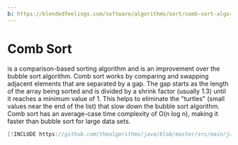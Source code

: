 ```yaml
---
b: https://blendedfeelings.com/software/algorithms/sort/comb-sort-algorithm.md
---
```


# Comb Sort
is a comparison-based sorting algorithm and is an improvement over the bubble sort algorithm. Comb sort works by comparing and swapping adjacent elements that are separated by a gap. The gap starts as the length of the array being sorted and is divided by a shrink factor (usually 1.3) until it reaches a minimum value of 1. This helps to eliminate the "turtles" (small values near the end of the list) that slow down the bubble sort algorithm. Comb sort has an average-case time complexity of O(n log n), making it faster than bubble sort for large data sets.

```java
[!INCLUDE https://github.com/thealgorithms/java/blob/master/src/main/java/com/thealgorithms/sorts/CombSort.java]
```